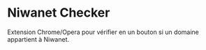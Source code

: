 # Niwanet Checker

Extension Chrome/Opera pour vérifier en un bouton si un domaine appartient à Niwanet.